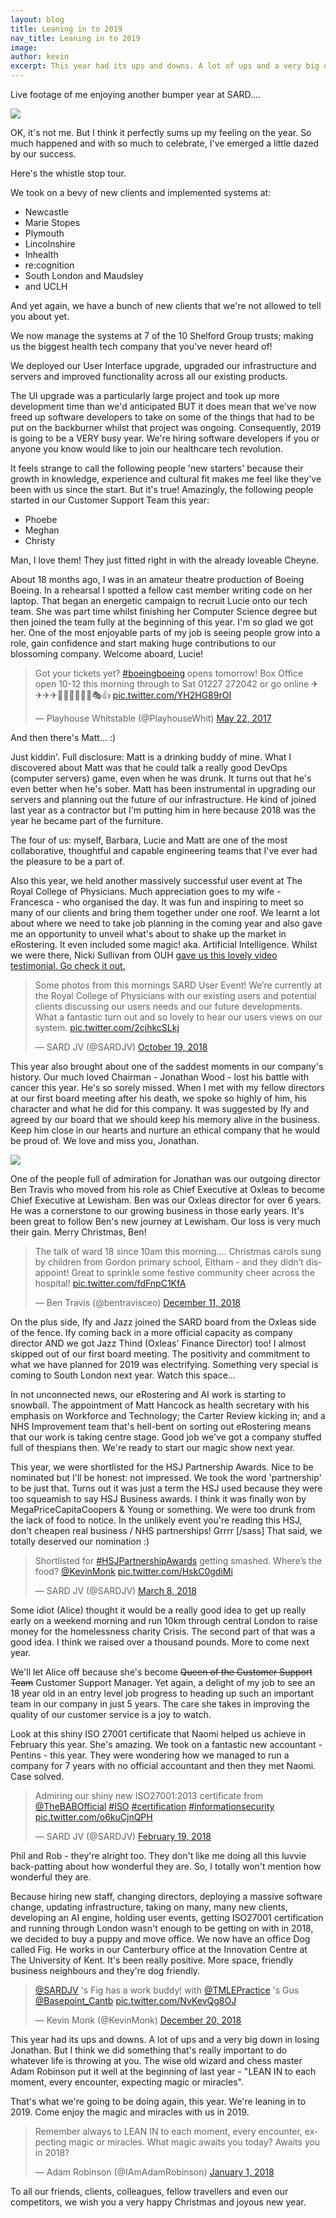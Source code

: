 ```yaml
---
layout: blog
title: Leaning in to 2019
nav_title: Leaning in to 2019
image:
author: kevin
excerpt: This year had its ups and downs. A lot of ups and a very big down in losing Jonathan. But I think we did something that's really important to do whatever life is throwing at you. The wise old wizard and chess master Adam Robinson put it well at the beginning of last year - "LEAN IN to each moment, every encounter, expecting magic or miracles". That's what we're going to be doing again, this year. We're leaning in to 2019. Come enjoy the magic and miracles with us in 2019.
---
```


Live footage of me enjoying another bumper year at SARD....

<div class='row'>
  <div class='col-xs-12 col-sm-3 thumbnail'>
    <img src="https://media.giphy.com/media/WucR9eKna5L8Y/giphy.gif"/>
  </div>
</div>
  
OK, it's not me. But I think it perfectly sums up my feeling on the year. So much happened and with so much to celebrate, I've emerged a little dazed by our success.

Here's the whistle stop tour.

We took on a bevy of new clients and implemented systems at:

  * Newcastle
  * Marie Stopes
  * Plymouth
  * Lincolnshire
  * Inhealth
  * re:cognition
  * South London and Maudsley
  * and UCLH
  
And yet again, we have a bunch of new clients that we're not allowed to tell you about yet.

We now manage the systems at 7 of the 10 Shelford Group trusts; making us the biggest health tech company that you've never heard of!

We deployed our User Interface upgrade, upgraded our infrastructure and servers and improved functionality across all our existing products. 

The UI upgrade was a particularly large project and took up more development time than we'd anticipated BUT it does mean that we've now freed up software developers to take on some of the things that had to be put on the backburner whilst that project was ongoing. Consequently, 2019 is going to be a VERY busy year. We're hiring software developers if you or anyone you know would like to join our healthcare tech revolution.

It feels strange to call the following people 'new starters' because their growth in knowledge, experience and cultural fit makes me feel like they've been with us since the start. But it's true! Amazingly, the following people started in our Customer Support Team this year:

  * Phoebe
  * Meghan
  * Christy
  
Man, I love them! They just fitted right in with the already loveable Cheyne.

About 18 months ago, I was in an amateur theatre production of Boeing Boeing. In a rehearsal I spotted a fellow cast member writing code on her laptop. That began an energetic campaign to recruit Lucie onto our tech team. She was part time whilst finishing her Computer Science degree but then joined the team fully at the beginning of this year. I'm so glad we got her. One of the most enjoyable parts of my job is seeing people grow into a role, gain confidence and start making huge contributions to our blossoming company. Welcome aboard, Lucie!

<blockquote class="twitter-tweet" data-lang="en"><p lang="en" dir="ltr">Got your tickets yet? <a href="https://twitter.com/hashtag/boeingboeing?src=hash&amp;ref_src=twsrc%5Etfw">#boeingboeing</a> opens tomorrow! Box Office open 10-12 this morning through to Sat 01227 272042 or go online ✈✈✈✈💍🗼💄👠🎒👗🎭👍 <a href="https://t.co/YH2HG89rOI">pic.twitter.com/YH2HG89rOI</a></p>&mdash; Playhouse Whitstable (@PlayhouseWhit) <a href="https://twitter.com/PlayhouseWhit/status/866547699625185280?ref_src=twsrc%5Etfw">May 22, 2017</a></blockquote>
<script async src="https://platform.twitter.com/widgets.js" charset="utf-8"></script>

  
And then there's Matt... :)

Just kiddin'. Full disclosure: Matt is a drinking buddy of mine. What I discovered about Matt was that he could talk a really good DevOps (computer servers) game, even when he was drunk. It turns out that he's even better when he's sober. Matt has been instrumental in upgrading our servers and planning out the future of our infrastructure. He kind of joined last year as a contractor but I'm putting him in here because 2018 was the year he became part of the furniture.

The four of us: myself, Barbara, Lucie and Matt are one of the most collaborative, thoughtful and capable engineering teams that I've ever had the pleasure to be a part of.
  
Also this year, we held another massively successful user event at The Royal College of Physicians. Much appreciation goes to my wife - Francesca - who organised the day. It was fun and inspiring to meet so many of our clients and bring them together under one roof. We learnt a lot about where we need to take job planning in the coming year and also gave me an opportunity to unveil what's about to shake up the market in eRostering. It even included some magic! aka. Artificial Intelligence. Whilst we were there, Nicki Sullivan from OUH [gave us this lovely video testimonial. Go check it out.](/testimonials.html)

<blockquote class="twitter-tweet" data-lang="en"><p lang="en" dir="ltr">Some photos from this mornings SARD User Event! We’re currently at the Royal College of Physicians with our existing users and potential clients discussing our users needs and our future developments. What a fantastic turn out and so lovely to hear our users views on our system. <a href="https://t.co/2cjhkcSLkj">pic.twitter.com/2cjhkcSLkj</a></p>&mdash; SARD JV (@SARDJV) <a href="https://twitter.com/SARDJV/status/1053240083036409856?ref_src=twsrc%5Etfw">October 19, 2018</a></blockquote>
<script async src="https://platform.twitter.com/widgets.js" charset="utf-8"></script>


This year also brought about one of the saddest moments in our company's history. Our much loved Chairman - Jonathan Wood - lost his battle with cancer this year. He's so sorely missed. When I met with my fellow directors at our first board meeting after his death, we spoke so highly of him, his character and what he did for this company. It was suggested by Ify and agreed by our board that we should keep his memory alive in the business. Keep him close in our hearts and nurture an ethical company that he would be proud of. We love and miss you, Jonathan.

<div class='row'>
  <div class='col-xs-12 col-sm-3 thumbnail'>
    <img src='/images/people/jonathan400x.jpg'/>
  </div>
</div>  

One of the people full of admiration for Jonathan was our outgoing director Ben Travis who moved from his role as Chief Executive at Oxleas to become Chief Executive at Lewisham. Ben was our Oxleas director for over 6 years. He was a cornerstone to our growing business in those early years. It's been great to follow Ben's new journey at Lewisham. Our loss is very much their gain. Merry Christmas, Ben!

<blockquote class="twitter-tweet" data-lang="en"><p lang="en" dir="ltr">The talk of ward 18 since 10am this morning.... Christmas carols sung by children from Gordon primary school, Eltham - and they didn’t disappoint! Great to sprinkle some festive community cheer across the hospital! <a href="https://t.co/fdFnpC1KfA">pic.twitter.com/fdFnpC1KfA</a></p>&mdash; Ben Travis (@bentravisceo) <a href="https://twitter.com/bentravisceo/status/1072614374022488064?ref_src=twsrc%5Etfw">December 11, 2018</a></blockquote>
<script async src="https://platform.twitter.com/widgets.js" charset="utf-8"></script>

On the plus side, Ify and Jazz joined the SARD board from the Oxleas side of the fence. Ify coming back in a more official capacity as company director AND we got Jazz Thind (Oxleas' Finance Director) too! I almost skipped out of our first board meeting. The positivity and commitment to what we have planned for 2019 was electrifying. Something very special is coming to South London next year. Watch this space...

In not unconnected news, our eRostering and AI work is starting to snowball. The appointment of Matt Hancock as health secretary with his emphasis on Workforce and Technology; the Carter Review kicking in; and a NHS Improvement team that's hell-bent on sorting out eRostering means that our work is taking centre stage. Good job we've got a company stuffed full of thespians then. We're ready to start our magic show next year.

This year, we were shortlisted for the HSJ Partnership Awards. Nice to be nominated but I'll be honest: not impressed. We took the word 'partnership' to be just that. Turns out it was just a term the HSJ used because they were too squeamish to say HSJ Business awards. I think it was finally won by MegaPriceCapitaCoopers & Young or something. We were too drunk from the lack of food to notice. In the unlikely event you're reading this HSJ, don't cheapen real business / NHS partnerships! Grrrr [/sass] That said, we totally deserved our nomination :)

<blockquote class="twitter-tweet" data-lang="en"><p lang="en" dir="ltr">Shortlisted for <a href="https://twitter.com/hashtag/HSJPartnershipAwards?src=hash&amp;ref_src=twsrc%5Etfw">#HSJPartnershipAwards</a> getting smashed. Where’s the food? <a href="https://twitter.com/KevinMonk?ref_src=twsrc%5Etfw">@KevinMonk</a> <a href="https://t.co/HskC0gdiMi">pic.twitter.com/HskC0gdiMi</a></p>&mdash; SARD JV (@SARDJV) <a href="https://twitter.com/SARDJV/status/971834354598113280?ref_src=twsrc%5Etfw">March 8, 2018</a></blockquote>
<script async src="https://platform.twitter.com/widgets.js" charset="utf-8"></script>

Some idiot (Alice) thought it would be a really good idea to get up really early on a weekend morning and run 10km through central London to raise money for the homelessness charity Crisis. The second part of that was a good idea. I think we raised over a thousand pounds. More to come next year.

We'll let Alice off because she's become ~~Queen of the Customer Support Team~~ Customer Support Manager. Yet again, a delight of my job to see an 18 year old in an entry level job progress to heading up such an important team in our company in just 5 years. The care she takes in improving the quality of our customer service is a joy to watch.

Look at this shiny ISO 27001 certificate that Naomi helped us achieve  in February this year. She's amazing. We took on a fantastic new accountant - Pentins - this year. They were wondering how we managed to run a company for 7 years with no official accountant and then they met Naomi. Case solved.

<blockquote class="twitter-tweet" data-lang="en"><p lang="en" dir="ltr">Admiring our shiny new ISO27001:2013 certificate from <a href="https://twitter.com/TheBABOfficial?ref_src=twsrc%5Etfw">@TheBABOfficial</a> <a href="https://twitter.com/hashtag/ISO?src=hash&amp;ref_src=twsrc%5Etfw">#ISO</a> <a href="https://twitter.com/hashtag/certification?src=hash&amp;ref_src=twsrc%5Etfw">#certification</a> <a href="https://twitter.com/hashtag/informationsecurity?src=hash&amp;ref_src=twsrc%5Etfw">#informationsecurity</a> <a href="https://t.co/o6kuCjnQPH">pic.twitter.com/o6kuCjnQPH</a></p>&mdash; SARD JV (@SARDJV) <a href="https://twitter.com/SARDJV/status/965563355179180032?ref_src=twsrc%5Etfw">February 19, 2018</a></blockquote>
<script async src="https://platform.twitter.com/widgets.js" charset="utf-8"></script>

Phil and Rob - they're alright too. They don't like me doing all this luvvie back-patting about how wonderful they are. So, I totally won't mention how wonderful they are.

Because hiring new staff, changing directors, deploying a massive software change, updating infrastructure, taking on many, many new clients, developing an AI engine, holding user events, getting ISO27001 certification and running through London wasn't enough to be getting on with in 2018, we decided to buy a puppy and move office. We now have an office Dog called Fig. He works in our Canterbury office at the Innovation Centre at The University of Kent. It's been really positive. More space, friendly business neighbours and they're dog friendly. 

<blockquote class="twitter-tweet" data-lang="en"><p lang="en" dir="ltr"><a href="https://twitter.com/SARDJV?ref_src=twsrc%5Etfw">@SARDJV</a> &#39;s Fig has a work buddy! with <a href="https://twitter.com/TMLEPractice?ref_src=twsrc%5Etfw">@TMLEPractice</a> &#39;s Gus <a href="https://twitter.com/Basepoint_Cantb?ref_src=twsrc%5Etfw">@Basepoint_Cantb</a> <a href="https://t.co/NvKevQg8OJ">pic.twitter.com/NvKevQg8OJ</a></p>&mdash; Kevin Monk (@KevinMonk) <a href="https://twitter.com/KevinMonk/status/1075764240001073159?ref_src=twsrc%5Etfw">December 20, 2018</a></blockquote>
<script async src="https://platform.twitter.com/widgets.js" charset="utf-8"></script>


This year had its ups and downs. A lot of ups and a very big down in losing Jonathan. But I think we did something that's really important to do whatever life is throwing at you. The wise old wizard and chess master Adam Robinson put it well at the beginning of last year - "LEAN IN to each moment, every encounter, expecting magic or miracles".

That's what we're going to be doing again, this year. We're leaning in to 2019. Come enjoy the magic and miracles with us in 2019.

<blockquote class="twitter-tweet" data-lang="en"><p lang="en" dir="ltr">Remember always to LEAN IN to each moment, every encounter, expecting magic or miracles. What magic awaits you today? Awaits you in 2018?</p>&mdash; Adam Robinson (@IAmAdamRobinson) <a href="https://twitter.com/IAmAdamRobinson/status/947847227896225792?ref_src=twsrc%5Etfw">January 1, 2018</a></blockquote>
<script async src="https://platform.twitter.com/widgets.js" charset="utf-8"></script>

To all our friends, clients, colleagues, fellow travellers and even our competitors, we wish you a very happy Christmas and joyous new year.


